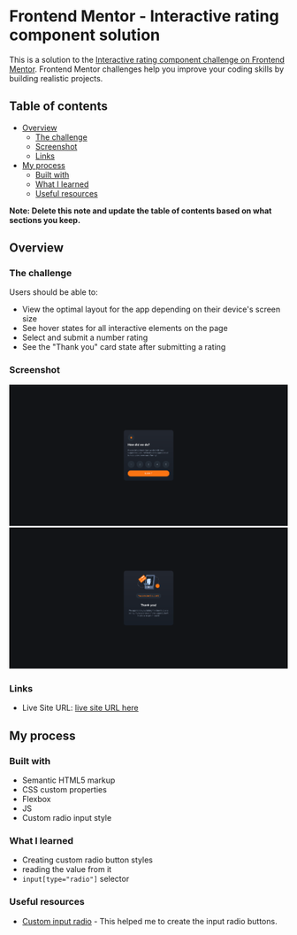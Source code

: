 # Frontend Mentor - Interactive rating component solution

This is a solution to the [Interactive rating component challenge on Frontend Mentor](https://www.frontendmentor.io/challenges/interactive-rating-component-koxpeBUmI). Frontend Mentor challenges help you improve your coding skills by building realistic projects. 

## Table of contents

- [Overview](#overview)
  - [The challenge](#the-challenge)
  - [Screenshot](#screenshot)
  - [Links](#links)
- [My process](#my-process)
  - [Built with](#built-with)
  - [What I learned](#what-i-learned)
  - [Useful resources](#useful-resources)


**Note: Delete this note and update the table of contents based on what sections you keep.**

## Overview

### The challenge

Users should be able to:

- View the optimal layout for the app depending on their device's screen size
- See hover states for all interactive elements on the page
- Select and submit a number rating
- See the "Thank you" card state after submitting a rating

### Screenshot

![](./screenshot_rating.png)
![](./screenshot_thanks.png)


### Links

- Live Site URL: [live site URL here](https://mcselle.github.io/interactive-rating-component/)

## My process

### Built with

- Semantic HTML5 markup
- CSS custom properties
- Flexbox
- JS
- Custom radio input style

### What I learned

- Creating custom radio button styles
- reading the value from it
- `input[type="radio"]` selector



### Useful resources

- [Custom input radio](https://moderncss.dev/custom-css-styles-for-form-inputs-and-textareas/) - This helped me to create the input radio buttons.

